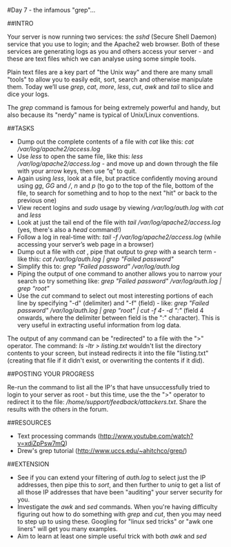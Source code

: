 #Day 7 - the infamous "grep"...

##INTRO

Your server is now running two services: the *sshd* (Secure Shell Daemon) service that you use to login; and the Apache2 web browser. Both of these services are generating logs as you and others access your server - and these are text files which we can analyse using some simple tools.

Plain text files are a key part of "the Unix way" and there are many small "tools" to allow you to easily edit, sort, search and otherwise manipulate them. Today we’ll use *grep*, *cat*, *more*, *less*, *cut*, *awk* and *tail* to slice and dice your logs.

The *grep* command is famous for being extremely powerful and handy, but also because its "nerdy" name is typical of Unix/Linux conventions.

##TASKS
* Dump out the complete contents of a file with _cat_ like this: *cat /var/log/apache2/access.log*
* Use *less* to open the same file, like this: *less /var/log/apache2/access.log* - and move up and down through the file with your arrow keys, then use “q” to quit.
* Again using *less*, look at a file, but practice confidently moving around using  *gg*, *GG* and */*,  *n* and *p* (to go to the top of the file, bottom of the file, to search for something and to hop to the next "hit" or back to the previous one)
* View recent logins and *sudo* usage by viewing */var/log/auth.log* with *cat* and *less* 
* Look at just the tail end of the file with *tail /var/log/apache2/access.log* (yes, there's also a *head* command!)
* Follow a log in real-time with: *tail -f /var/log/apache2/access.log*  (while accessing your server’s web page in a browser)
* Dump out a file with *cat* , pipe that output to *grep* with a search term - like this: *cat /var/log/auth.log  | grep "Failed password"*
* Simplify this to: *grep "Failed password" /var/log/auth.log*
* Piping the output of one command to another allows you to narrow your search so try something like:  *grep "Failed password" /var/log/auth.log | grep “root"*
* Use the *cut* command to select out most interesting portions of each line by specifying "-d" (delimiter) and "-f" (field) - like: *grep "Failed password" /var/log/auth.log | grep “root" |  cut -f 4- -d ":"*   (field 4 onwards, where the delimiter between field is the ":" character). This is very useful in extracting useful information from log data.

The output of any command can be "redirected" to a file with the ">" operator. The command: _ls -ltr > listing.txt_ wouldn't list the directory contents to your screen, but instead redirects it into the file "listing.txt" (creating that file if it didn't exist, or overwriting the contents if it did).

##POSTING YOUR PROGRESS

Re-run the command to list all the IP's that have unsuccessfully tried to login to your server as root - but this time, use the the ">" operator to redirect it to the file: _/home/support/feedback/attackers.txt_. Share the results with the others in the forum.

##RESOURCES

* Text processing commands (http://www.youtube.com/watch?v=xdiZpPsw7mQ)
* Drew's grep tutorial (http://www.uccs.edu/~ahitchco/grep/)

##EXTENSION

* See if you can extend your filtering of *auth.log* to select just the IP addresses, then pipe this to  *sort*, and then further to *uniq* to get a list of all those IP addresses that have been "auditing" your server security for you.
* Investigate the _awk_ and _sed_ commands. When you're having difficulty figuring out how to do something with _grep_ and _cut_, then you may need to step up to using these. Googling for "linux sed tricks" or "awk one liners" will get you many examples.
* Aim to learn at least one simple useful trick with both *awk* and *sed*


